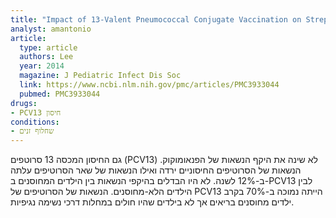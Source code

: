 ```yaml
---
title: "Impact of 13-Valent Pneumococcal Conjugate Vaccination on Streptococcus pneumoniae Carriage in Young Children in Massachusetts"
analyst: amantonio
article:
  type: article
  authors: Lee
  year: 2014
  magazine: J Pediatric Infect Dis Soc
  link: https://www.ncbi.nlm.nih.gov/pmc/articles/PMC3933044
  pubmed: PMC3933044
drugs:
- PCV13 חיסון
conditions:
- שחלוף זנים
---
```


גם החיסון המכסה 13 סרוטפים (PCV13) לא שינה את היקף הנשאות של הפנאומוקוק. הנשאות של הסרוטיפים החיסוניים ירדה ואילו הנשאות של שאר הסרוטיפים עלתה ב-12% לשנה.
לא היו הבדלים בהיקפי הנשאות בין הילדים המחוסנים ב-PCV13 לבין הילדים הלא-מחוסנים.
הנשאות של הסרוטיפים של PCV13 הייתה נמוכה ב-70% בקרב ילדים מחוסנים בריאים אך לא בילדים שהיו חולים במחלות דרכי נשימה נגיפיות.
